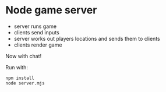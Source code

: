 # Node game server

- server runs game
- clients send inputs
- server works out players locations and sends them to clients
- clients render game

Now with chat!

Run with:
````
npm install
node server.mjs
````

